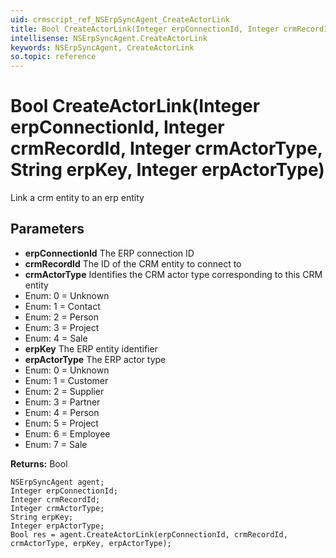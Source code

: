 ```yaml
---
uid: crmscript_ref_NSErpSyncAgent_CreateActorLink
title: Bool CreateActorLink(Integer erpConnectionId, Integer crmRecordId, Integer crmActorType, String erpKey, Integer erpActorType)
intellisense: NSErpSyncAgent.CreateActorLink
keywords: NSErpSyncAgent, CreateActorLink
so.topic: reference
---
```


# Bool CreateActorLink(Integer erpConnectionId, Integer crmRecordId, Integer crmActorType, String erpKey, Integer erpActorType)

Link a crm entity to an erp entity

## Parameters

* **erpConnectionId** The ERP connection ID
* **crmRecordId** The ID of the CRM entity to connect to
* **crmActorType** Identifies the CRM actor type corresponding to this CRM entity
* Enum: 0 = Unknown 
* Enum: 1 = Contact 
* Enum: 2 = Person 
* Enum: 3 = Project 
* Enum: 4 = Sale 
* **erpKey** The ERP entity identifier
* **erpActorType** The ERP actor type
* Enum: 0 = Unknown 
* Enum: 1 = Customer 
* Enum: 2 = Supplier 
* Enum: 3 = Partner 
* Enum: 4 = Person 
* Enum: 5 = Project 
* Enum: 6 = Employee 
* Enum: 7 = Sale 

**Returns:** Bool

```crmscript
NSErpSyncAgent agent;
Integer erpConnectionId;
Integer crmRecordId;
Integer crmActorType;
String erpKey;
Integer erpActorType;
Bool res = agent.CreateActorLink(erpConnectionId, crmRecordId, crmActorType, erpKey, erpActorType);
```

